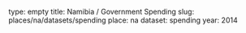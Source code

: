 type: empty
title: Namibia / Government Spending
slug: places/na/datasets/spending
place: na
dataset: spending
year: 2014
